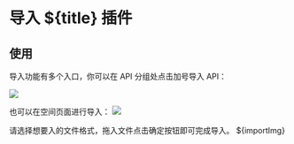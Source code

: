 # 导入 ${title} 插件

## 使用

导入功能有多个入口，你可以在 API 分组处点击加号导入 API：

![](https://raw.githubusercontent.com/eolinker/postcat-extensions/main/shared/assets/images/import-api-zh.png)

也可以在空间页面进行导入：
![](https://raw.githubusercontent.com/eolinker/postcat-extensions/main/shared/assets/images/overview-zh.png)

请选择想要入的文件格式，拖入文件点击确定按钮即可完成导入。
${importImg}
